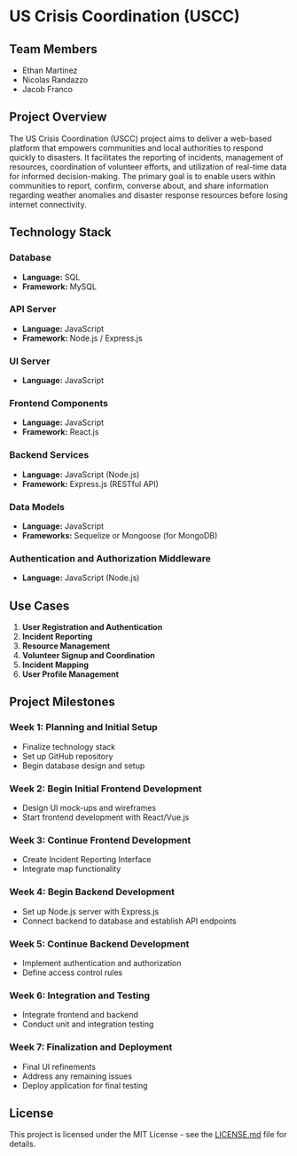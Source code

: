 # US Crisis Coordination (USCC)

## Team Members
- Ethan Martinez
- Nicolas Randazzo
- Jacob Franco

## Project Overview
The US Crisis Coordination (USCC) project aims to deliver a web-based platform that empowers communities and local authorities to respond quickly to disasters. It facilitates the reporting of incidents, management of resources, coordination of volunteer efforts, and utilization of real-time data for informed decision-making. The primary goal is to enable users within communities to report, confirm, converse about, and share information regarding weather anomalies and disaster response resources before losing internet connectivity.

## Technology Stack

### Database
- **Language:** SQL
- **Framework:** MySQL

### API Server
- **Language:** JavaScript
- **Framework:** Node.js / Express.js

### UI Server
- **Language:** JavaScript

### Frontend Components
- **Language:** JavaScript
- **Framework:** React.js

### Backend Services
- **Language:** JavaScript (Node.js)
- **Framework:** Express.js (RESTful API)

### Data Models
- **Language:** JavaScript
- **Frameworks:** Sequelize or Mongoose (for MongoDB)

### Authentication and Authorization Middleware
- **Language:** JavaScript (Node.js)

## Use Cases

1. **User Registration and Authentication**
2. **Incident Reporting**
3. **Resource Management**
4. **Volunteer Signup and Coordination**
5. **Incident Mapping**
6. **User Profile Management**

## Project Milestones

### Week 1: Planning and Initial Setup
- Finalize technology stack
- Set up GitHub repository
- Begin database design and setup

### Week 2: Begin Initial Frontend Development
- Design UI mock-ups and wireframes
- Start frontend development with React/Vue.js

### Week 3: Continue Frontend Development
- Create Incident Reporting Interface
- Integrate map functionality

### Week 4: Begin Backend Development
- Set up Node.js server with Express.js
- Connect backend to database and establish API endpoints

### Week 5: Continue Backend Development
- Implement authentication and authorization
- Define access control rules

### Week 6: Integration and Testing
- Integrate frontend and backend
- Conduct unit and integration testing

### Week 7: Finalization and Deployment
- Final UI refinements
- Address any remaining issues
- Deploy application for final testing

## License
This project is licensed under the MIT License - see the [LICENSE.md](LICENSE.md) file for details.
